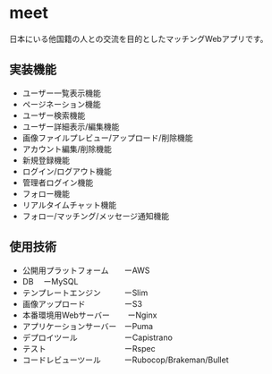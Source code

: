 # meet

日本にいる他国籍の人との交流を目的としたマッチングWebアプリです。

## 実装機能
* ユーザー一覧表示機能
* ページネーション機能
* ユーザー検索機能
* ユーザー詳細表示/編集機能
* 画像ファイルプレビュー/アップロード/削除機能
* アカウント編集/削除機能
* 新規登録機能
* ログイン/ログアウト機能
* 管理者ログイン機能
* フォロー機能
* リアルタイムチャット機能
* フォロー/マッチング/メッセージ通知機能

## 使用技術
* 公開用プラットフォーム　　ーAWS
* DB                      　ーMySQL
* テンプレートエンジン　　　ーSlim
* 画像アップロード　　　　　ーS3
* 本番環境用Webサーバー　 　ーNginx
* アプリケーションサーバー　ーPuma
* デプロイツール　　　　　　ーCapistrano
* テスト　　　　　　　　　　ーRspec
* コードレビューツール　　　ーRubocop/Brakeman/Bullet